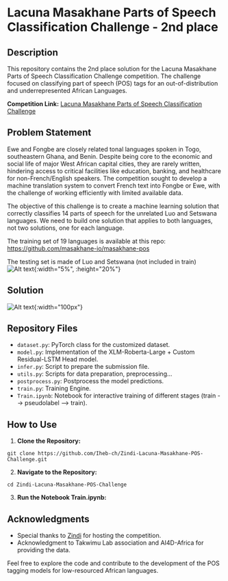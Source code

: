 # Lacuna Masakhane Parts of Speech Classification Challenge - 2nd place

## Description
This repository contains the 2nd place solution for the Lacuna Masakhane Parts of Speech Classification Challenge competition. The challenge focused on classifying part of speech (POS) tags for an out-of-distribution and underrepresented African Languages.

**Competition Link:** [Lacuna Masakhane Parts of Speech Classification Challenge](https://zindi.africa/competitions/lacuna-masakhane-parts-of-speech-classification-challenge/leaderboard)

## Problem Statement
Ewe and Fongbe are closely related tonal languages spoken in Togo, southeastern Ghana, and Benin. Despite being core to the economic and social life of major West African capital cities, they are rarely written, hindering access to critical facilities like education, banking, and healthcare for non-French/English speakers. The competition sought to develop a machine translation system to convert French text into Fongbe or Ewe, with the challenge of working efficiently with limited available data.

The objective of this challenge is to create a machine learning solution that correctly classifies 14 parts of speech for the unrelated Luo and Setswana languages. We need to build one solution that applies to both languages, not two solutions, one for each language.

The training set of 19 languages is available at this repo: https://github.com/masakhane-io/masakhane-pos

The testing set is made of Luo and Setswana (not included in train)
![Alt text](image.png){:width="5%", :height="20%"}

## Solution
![Alt text](image-1.png){:width="100px"}

## Repository Files
- `dataset.py`: PyTorch class for the customized dataset.
- `model.py`: Implementation of the XLM-Roberta-Large + Custom Residual-LSTM Head model.
- `infer.py`: Script to prepare the submission file.
- `utils.py`: Scripts for  data preparation, preprocessing...
- `postprocess.py`: Postprocess the model predictions.
- `train.py`: Training Engine.
- `Train.ipynb`: Notebook for interactive training of different stages (train --> pseudolabel --> train).

## How to Use
1. **Clone the Repository:**
```
git clone https://github.com/Iheb-ch/Zindi-Lacuna-Masakhane-POS-Challenge.git
```
2. **Navigate to the Repository:**
```
cd Zindi-Lacuna-Masakhane-POS-Challenge
```
3. **Run the Notebook Train.ipynb:**


## Acknowledgments
- Special thanks to [Zindi](https://zindi.africa/) for hosting the competition.
- Acknowledgment to Takwimu Lab association and AI4D-Africa for providing the data.

Feel free to explore the code and contribute to the development of the POS tagging models for low-resourced  African languages.
